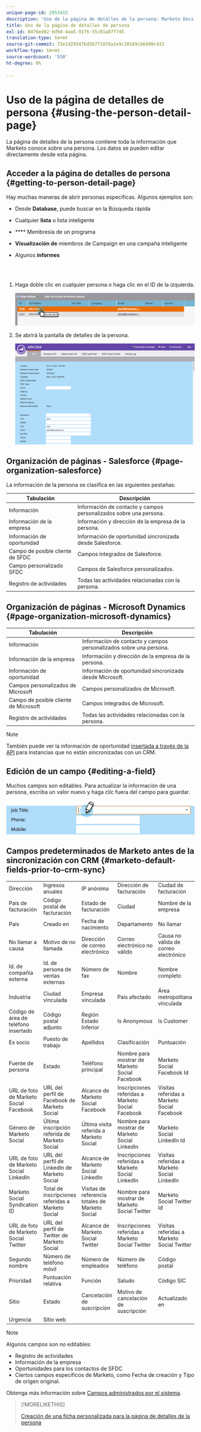 ```yaml
---
unique-page-id: 2953415
description: 'Uso de la página de detalles de la persona: Marketo Docs: documentación del producto'
title: Uso de la página de detalles de persona
exl-id: 8476ed02-6d94-4aa5-91f6-55c81a87f745
translation-type: tm+mt
source-git-commit: 72e1d29347bd5b77107da1e9c30169cb6490c432
workflow-type: tm+mt
source-wordcount: '550'
ht-degree: 0%

---
```


# Uso de la página de detalles de persona {#using-the-person-detail-page}

La página de detalles de la persona contiene toda la información que Marketo conoce sobre una persona. Los datos se pueden editar directamente desde esta página.

## Acceder a la página de detalles de persona {#getting-to-person-detail-page}

Hay muchas maneras de abrir personas específicas. Algunos ejemplos son:

* Desde **Database**, puede buscar en la Búsqueda rápida
* Cualquier **lista** o lista inteligente
* **** Membresía de un programa
* **Visualización de** miembros de Campaign en una campaña inteligente
* Algunos **informes**

   <br> 

1. Haga doble clic en cualquier persona o haga clic en el ID de la izquierda.

   ![](assets/one-1.png)

1. Se abrirá la pantalla de detalles de la persona.

   ![](assets/two-5.png)

## Organización de páginas - Salesforce {#page-organization-salesforce}

La información de la persona se clasifica en las siguientes pestañas:

| Tabulación | Descripción |
|---|---|
| Información | Información de contacto y campos personalizados sobre una persona. |
| Información de la empresa | Información y dirección de la empresa de la persona. |
| Información de oportunidad | Información de oportunidad sincronizada desde Salesforce. |
| Campo de posible cliente de SFDC | Campos integrados de Salesforce. |
| Campo personalizado SFDC | Campos de Salesforce personalizados. |
| Registro de actividades | Todas las actividades relacionadas con la persona. |

## Organización de páginas - Microsoft Dynamics {#page-organization-microsoft-dynamics}

| Tabulación | Descripción |
|---|---|
| Información | Información de contacto y campos personalizados sobre una persona. |
| Información de la empresa | Información y dirección de la empresa de la persona. |
| Información de oportunidad | Información de oportunidad sincronizada desde Microsoft. |
| Campos personalizados de Microsoft | Campos personalizados de Microsoft. |
| Campo de posible cliente de Microsoft | Campos integrados de Microsoft. |
| Registro de actividades | Todas las actividades relacionadas con la persona. |

>[!NOTE]
>
>También puede ver la información de oportunidad [insertada a través de la API](http://developers.marketo.com/rest-api/lead-database/opportunities/) para instancias que no están sincronizadas con un CRM.

## Edición de un campo {#editing-a-field}

Muchos campos son editables. Para actualizar la información de una persona, escriba un valor nuevo y haga clic fuera del campo para guardar.

![](assets/image2015-2-27-11-3a14-3a2.png)

## Campos predeterminados de Marketo antes de la sincronización con CRM {#marketo-default-fields-prior-to-crm-sync}

|  |  |  |  |  |
|---|---|---|---|---|
| Dirección | Ingresos anuales | IP anónima | Dirección de facturación | Ciudad de facturación |
| País de facturación | Código postal de facturación | Estado de facturación | Ciudad | Nombre de la empresa |
| País | Creado en | Fecha de nacimiento | Departamento | No llamar |
| No llamar a causa | Motivo de no llamada | Dirección de correo electrónico | Correo electrónico no válido | Causa no válida de correo electrónico |
| Id. de compañía externa | Id. de persona de ventas externas | Número de fax | Nombre | Nombre completo |
| Industria | Ciudad vinculada | Empresa vinculada | País afectado | Área metropolitana vinculada |
| Código de área de teléfono insertado | Código postal adjunto | Región Estado Inferior | Is Anonymous | Is Customer |
| Es socio | Puesto de trabajo | Apellidos | Clasificación | Puntuación |
| Fuente de persona | Estado | Teléfono principal | Nombre para mostrar de Marketo Social Facebook | Marketo Social Facebook Id |
| URL de foto de Marketo Social Facebook | URL del perfil de Facebook de Marketo Social | Alcance de Marketo Social Facebook | Inscripciones referidas a Marketo Social Facebook | Visitas referidas a Marketo Social Facebook |
| Género de Marketo Social | Última inscripción referida de Marketo Social | Última visita referida a Marketo Social | Nombre para mostrar de Marketo Social LinkedIn | Marketo Social LinkedIn Id |
| URL de foto de Marketo Social LinkedIn | URL del perfil de LinkedIn de Marketo Social | Alcance de Marketo Social LinkedIn | Inscripciones referidas a Marketo Social LinkedIn | Visitas referidas a Marketo Social LinkedIn |
| Marketo Social Syndication ID | Total de inscripciones referidas a Marketo Social | Visitas de referencia totales de Marketo Social | Nombre para mostrar de Marketo Social Twitter | Marketo Social Twitter Id |
| URL de foto de Marketo Social Twitter | URL del perfil de Twitter de Marketo Social | Alcance de Marketo Social Twitter | Inscripciones referidas a Marketo Social Twitter | Visitas referidas a Marketo Social Twitter |
| Segundo nombre | Número de teléfono móvil | Número de empleados | Número de teléfono | Código postal |
| Prioridad | Puntuación relativa | Función | Saludo | Código SIC |
| Sitio | Estado | Cancelación de suscripción | Motivo de cancelación de suscripción | Actualizado en |
| Urgencia | Sitio web |  |  |  |

>[!NOTE]
>
>Algunos campos son _no_ editables:
>
>* Registro de actividades
>* Información de la empresa
>* Oportunidades para los contactos de SFDC
>* Ciertos campos específicos de Marketo, como Fecha de creación y Tipo de origen original.

>
>
Obtenga más información sobre [Campos administrados por el sistema](/help/marketo/product-docs/administration/field-management/understanding-system-managed-fields.md).

>[!MORELIKETHIS]
>
>[Creación de una ficha personalizada para la página de detalles de la persona](/help/marketo/product-docs/administration/settings/creating-a-custom-tab-for-the-person-detail-page.md)
